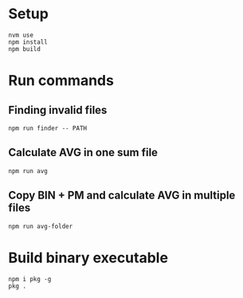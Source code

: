 # Setup

```
nvm use
npm install
npm build
```

# Run commands

## Finding invalid files
```
npm run finder -- PATH
```

## Calculate AVG in one sum file
```
npm run avg
```

## Copy BIN + PM and calculate AVG in multiple files
```
npm run avg-folder
```

# Build binary executable

```
npm i pkg -g
pkg .
```
